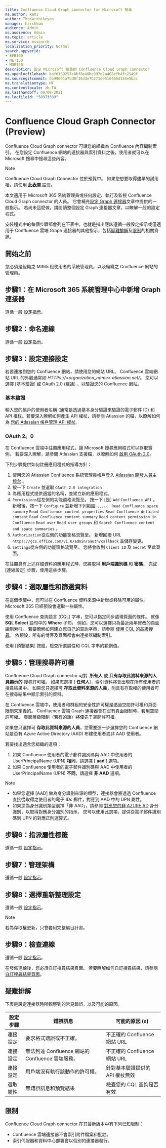 ```yaml
---
title: Confluence Cloud Graph connector for Microsoft 搜尋
ms.author: kam1
author: TheKarthikeyan
manager: harshkum
audience: Admin
ms.audience: Admin
ms.topic: article
ms.service: mssearch
localization_priority: Normal
search.appverid:
- BFB160
- MET150
- MOE150
description: 設定 Microsoft 搜尋的 Confluence Cloud Graph connector
ms.openlocfilehash: baf6139257c8bf8e40bc997e2a408efb4fc2549f
ms.sourcegitcommit: bb99601a7bd0f16dde7b271de516465d134e5bac
ms.translationtype: MT
ms.contentlocale: zh-TW
ms.lasthandoff: 09/08/2021
ms.locfileid: "58973399"
---
```

<!---Previous ms.author: kam1 --->

# <a name="confluence-cloud-graph-connector-preview"></a>Confluence Cloud Graph Connector (Preview) 

Confluence Cloud Graph connector 可讓您的組織為 Confluence 內容編制索引。 在您設定 Confluence 網站的連接器與索引資料之後，使用者就可以在 Microsoft 搜尋中搜尋這些內容。

>[!NOTE]
>Confluence Cloud Graph Connector 位於預覽中。 如果您想要取得儘早的試用權，請使用 [<b> 此表單 </b>](https://forms.office.com/r/duLxv8Nf8U)註冊。  

本文適用于 Microsoft 365 系統管理員或任何設定、執行及監視 Confluence Cloud Graph connector 的人員。 它會補充[設定 Graph 連接器](configure-connector.md)文章中提供的一般指示。 若尚未這麼做，請閱讀整個設定 Graph 連接器文章，以瞭解一般的設定程式。

安裝程式中的每個步驟都會列在下表中，也就是指出應該遵循一般設定指示或僅適用于 Confluence 雲端 Graph 連接器的其他指示，包括[疑難排解](#troubleshooting)及[限制](#limitations)的相關資訊。


## <a name="before-you-get-started"></a>開始之前
您必須是組織之 M365 租使用者的系統管理員，以及組織之 Confluence 網站的管理員。

## <a name="step-1-add-a-graph-connector-in-the-microsoft-365-admin-center"></a>步驟1：在 Microsoft 365 系統管理中心中新增 Graph 連接器
遵循一般 [設定指示](./configure-connector.md)。

## <a name="step-2-name-the-connection"></a>步驟2：命名連線
遵循一般 [設定指示](./configure-connector.md)。

## <a name="step-3-configure-the-connection-settings"></a>步驟3：設定連接設定
若要連接到您的 Confluence 網站，請使用您的網站 URL。 Confluence 雲端網站 URL 的外觀通常如 *HTTPs://<organization_name> atlassian.net/*。 您可以選擇 [基本驗證] 或 OAuth 2.0 (建議) ，以驗證您的 Confluence 網站。

### <a name="basic-auth"></a>基本驗證
輸入您的帳戶的使用者名稱 (通常是透過基本身分驗證來驗證的電子郵件 ID) 和 API 權杖。若要深入瞭解如何產生 API 權杖，請參閱 Atlassian 的檔，以瞭解如何為 [您的 Atlassian 帳戶管理 API 權杖](https://support.atlassian.com/atlassian-account/docs/manage-api-tokens-for-your-atlassian-account/)。

### <a name="oauth-20"></a>OAuth 2。0
在 Confluence 雲端中註冊應用程式，讓 Microsoft 搜尋應用程式可以存取實例。 若要深入瞭解，請參閱 Atlassian 支援檔，以瞭解如何 [啟用 OAuth 2.0](https://developer.atlassian.com/cloud/confluence/oauth-2-3lo-apps/#enabling-oauth-2-0--3lo-)。

下列步驟提供如何註冊應用程式的指導方針：

1. 使用您的 Atlassian Confluence 系統管理員帳戶登入 [Atlassian 開發人員主控台](https://developer.atlassian.com/console/myapps/) 。
2. 按一下 `Create` 並選取 `OAuth 2.0 integration`
3. 為應用程式提供適當的名稱，並建立新的應用程式。
4. `Permissions`從左側的功能窗格流覽至。 按一下 [是] `Add` `Confluence API` 。 新增後，按一下 `Configure` 並新增下列範圍-、、、、、 `Read Confluence space summary` `Read Confluence content properties` `Read Confluence detailed content` `Read Confluence content summary` `Read content permission in Confluence` `Read user` `Read user groups` 和 `Search Confluence content and space summaries` 。
5. `Authorization`從左側的功能窗格流覽至。 新增回撥 URL `https://gcs.office.com/v1.0/admin/oauth/callback` 並儲存變更。
6. `Settings`從左側的功能窗格流覽至。 您將會收到 `Client ID` 及 `Secret` 至此頁面。

在註冊具有上述詳細資料的應用程式時，您將取得 **用戶端識別碼** 和 **密碼**。 完成 [連線設定] 步驟，使用這些步驟。

## <a name="step-4-select-properties-and-filter-data"></a>步驟4：選取屬性和篩選資料

在這個步驟中，您可以在 Confluence 資料來源中新增或移除可用的屬性。 Microsoft 365 已經預設會選取一些屬性。

使用 Confluence 查詢語言 (CQL) 字串，您可以指定同步處理頁面的條件。 就像 **SQL Select** 語句中的 **Where** 子句。 例如，您可以選擇只為最近兩年修改的頁面編制索引。 若要瞭解如何建立您自己的查詢字串，請參閱 [使用 CQL 的高級搜尋](https://developer.atlassian.com/server/confluence/advanced-searching-using-cql/)。 依預設，所有的博客及頁面都會由連接器編制索引。

使用 [預覽結果] 按鈕，檢查所選屬性和 CQL 字串的範例值。

## <a name="step-5-manage-search-permissions"></a>步驟5：管理搜尋許可權

Confluence Cloud Graph connector 可對  **所有人** 或 **只有存取此資料來源的人員顯示的** 搜尋許可權。 如果您選擇 [ **任何人**]，索引資料將會出現在所有使用者的搜尋結果中。 如果您只選擇可 **存取此資料來源的人員**，則具有存取權的使用者可在搜尋結果中顯示索引的資料。

在 Confluence 雲端中，使用者和群組的安全性許可權是透過空間許可權和頁面限制來定義的。 Confluence 雲端 Graph 連接器會在沒有頁面限制時，套用空間許可權。 頁面層級限制（若有的話）將優先于空間許可權。

如果您只選擇可 **存取此資料來源的人員**，您需要進一步選擇您的 Confluence 網站是否有 Azure Active Directory (AAD) 布建使用者或非 AAD 使用者。

若要找出適合您組織的選項：

1. 如果 Confluence 使用者的電子郵件識別碼與 AAD 中使用者的 UserPrincipalName (UPN) **相同**，請選擇 [ **aad** ] 選項。
2. 如果 Confluence 使用者的電子郵件識別碼與 AAD 中使用者的 UserPrincipalName (UPN) **不同**，請選擇 **非 AAD** 選項。 

>[!NOTE]
> * 如果您選擇 [AAD] 做為身分識別來源的類型，連接器會將透過 Confluence 直接從取得之使用者的電子 IDs 郵件，對應到 AAD 中的 UPN 屬性。
> * 如果您為身分識別類型選擇「非 AAD」，請參閱 [對應您的非 AZURE AD](map-non-aad.md) 身分識別，以取得對應身分識別的指示。 您可以使用此選項，提供從電子郵件識別碼到 UPN 的對應正則運算式。

## <a name="step-6-assign-property-labels"></a>步驟6：指派屬性標籤

遵循一般 [設定指示](./configure-connector.md)。

## <a name="step-7-manage-schema"></a>步驟7：管理架構

遵循一般 [設定指示](./configure-connector.md)。

## <a name="step-8-choose-refresh-settings"></a>步驟8：選擇重新整理設定

遵循一般 [設定指示](./configure-connector.md)。

>[!NOTE]
>若為存取權更新，只會套用完整編目計畫。

## <a name="step-9-review-connection"></a>步驟9：檢查連線

遵循一般 [設定指示](./configure-connector.md)。

在發佈連線後，您必須自訂搜尋結果頁面。 若要瞭解如何自訂搜尋結果，請參閱 [自訂搜尋結果頁面](/microsoftsearch/configure-connector#next-steps-customize-the-search-results-page)。

## <a name="troubleshooting"></a>疑難排解
下表是設定連接器時所觀察到的常見錯誤，以及可能的原因。

| 設定步驟 | 錯誤訊息 | 可能的原因 (s)  |
| ------------ | ------------ | ------------ |
| 連接設定 | 要求格式錯誤或不正確。 | 不正確的 Confluence 網站 URL |
| 連接設定 | 無法到達 Confluence 網站的 Confluence 雲端服務。 | 不正確的 Confluence 網站 URL |
| 連接設定 | 用戶端沒有執行該動作的許可權。 | 針對基本驗證提供的 API 權杖無效 |
| 選取屬性 | 無錯誤訊息和預覽結果 | 檢查您的 CQL 查詢是否有效 |

## <a name="limitations"></a>限制
Confluence Cloud Graph connector 在其最新版本中有下列已知限制：

- Confluence 雲端連接器不會索引附件檔案和批註。
- 索引伺服器和資料中心部署會以個別的連接器發行。